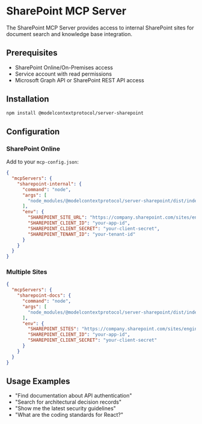 # SharePoint MCP Server

The SharePoint MCP Server provides access to internal SharePoint sites for document search and knowledge base integration.

## Prerequisites

- SharePoint Online/On-Premises access
- Service account with read permissions
- Microsoft Graph API or SharePoint REST API access

## Installation

```bash
npm install @modelcontextprotocol/server-sharepoint
```

## Configuration

### SharePoint Online

Add to your `mcp-config.json`:

```json
{
  "mcpServers": {
    "sharepoint-internal": {
      "command": "node",
      "args": [
        "node_modules/@modelcontextprotocol/server-sharepoint/dist/index.js"
      ],
      "env": {
        "SHAREPOINT_SITE_URL": "https://company.sharepoint.com/sites/engineering",
        "SHAREPOINT_CLIENT_ID": "your-app-id",
        "SHAREPOINT_CLIENT_SECRET": "your-client-secret",
        "SHAREPOINT_TENANT_ID": "your-tenant-id"
      }
    }
  }
}
```

### Multiple Sites

```json
{
  "mcpServers": {
    "sharepoint-docs": {
      "command": "node",
      "args": [
        "node_modules/@modelcontextprotocol/server-sharepoint/dist/index.js"
      ],
      "env": {
        "SHAREPOINT_SITES": "https://company.sharepoint.com/sites/engineering,https://company.sharepoint.com/sites/product",
        "SHAREPOINT_CLIENT_ID": "your-app-id",
        "SHAREPOINT_CLIENT_SECRET": "your-client-secret"
      }
    }
  }
}
```

## Usage Examples

- "Find documentation about API authentication"
- "Search for architectural decision records"
- "Show me the latest security guidelines"
- "What are the coding standards for React?"